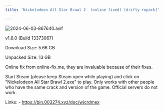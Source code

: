 ```yaml
---
title: 'Nickelodeon All Star Brawl 2  (online fixed) [drifty repack]'

---
```

![2024-06-03-867640.avif](https://driftywinds.github.io/drifty_repacks/assets/2024-06-03-867640.avif)

v1.6.0 (Build 13373067)

Download Size: 5.66 GB

Unpacked Size: 13 GB

Online fix from online-fix.me, they are invaluable because of their fixes.

Start Steam (please keep Steam open while playing) and click on "Nickelodeon All Star Brawl 2.exe" to play. Only works with other people who have the same crack and version of the game. Official servers do not work.

Links: - https://bin.003274.xyz/doc/wjcrdmex
